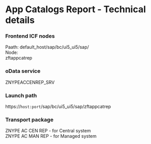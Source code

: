 # App Catalogs Report - Technical details

### Frontend ICF nodes
Paath: default_host/sap/bc/ui5_ui5/sap/<br>
Node: <br>
zftappcatrep<br>

### oData service
ZNYPEACCENREP_SRV

### Launch path
https://`host:port`/sap/bc/ui5_ui5/sap/zftappcatrep

### Transport package
ZNYPE AC CEN REP - for Central system<br>
ZNYPE AC MAN REP - for Managed system


